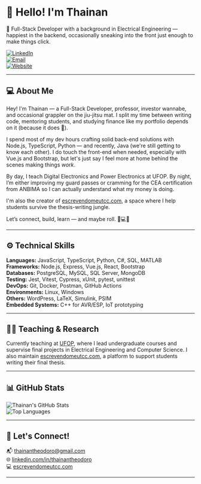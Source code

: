 # 👋 Hello! I'm Thainan

🎯 Full-Stack Developer with a background in Electrical Engineering — happiest in the backend, occasionally sneaking into the front just enough to make things click.


[![LinkedIn](https://img.shields.io/badge/-LinkedIn-blue?logo=linkedin&style=flat-square)](https://www.linkedin.com/in/thainantheodoro)  
[![Email](https://img.shields.io/badge/-Email-red?logo=gmail&style=flat-square)](mailto:thainantheodoro@gmail.com)  
[![Website](https://img.shields.io/badge/-escrevendomeutcc.com-black?style=flat-square)](https://escrevendomeutcc.com)

---

## 💻 About Me

Hey! I'm Thainan — a Full-Stack Developer, professor, investor wannabe, and occasional grappler on the jiu-jitsu mat. I split my time between writing code, mentoring students, and studying finance like my portfolio depends on it (because it does 🤑).

I spend most of my dev hours crafting solid back-end solutions with Node.js, TypeScript, Python — and recently, Java (we're still getting to know each other). I do touch the front-end when needed, especially with Vue.js and Bootstrap, but let's just say I feel more at home behind the scenes making things *work*.

By day, I teach Digital Electronics and Power Electronics at UFOP. By night, I’m either improving my guard passes or cramming for the CEA certification from ANBIMA so I can actually understand what my money is doing.

I'm also the creator of [escrevendomeutcc.com](https://escrevendomeutcc.com), a space where I help students survive the thesis-writing jungle.

Let’s connect, build, learn — and maybe roll. 🤝💻🥋


---

## ⚙️ Technical Skills

**Languages:** JavaScript, TypeScript, Python, C#, SQL, MATLAB  
**Frameworks:** Node.js, Express, Vue.js, React, Bootstrap  
**Databases:** PostgreSQL, MySQL, SQL Server, MongoDB  
**Testing:** Jest, Vitest, Cypress, xUnit, pytest, unittest  
**DevOps:** Git, Docker, Postman, GitHub Actions  
**Environments:** Linux, Windows  
**Others:** WordPress, LaTeX, Simulink, PSIM  
**Embedded Systems:** C++ for AVR/ESP, IoT prototyping

---

## 🧑‍🏫 Teaching & Research

Currently teaching at [UFOP](https://ufop.br), where I lead undergraduate courses and supervise final projects in Electrical Engineering and Computer Science. I also maintain [escrevendomeutcc.com](https://escrevendomeutcc.com), a platform to support students writing their final thesis.

---

## 📊 GitHub Stats

![Thainan's GitHub Stats](https://github-readme-stats.vercel.app/api?username=ThainanST&show_icons=true&theme=radical)  
![Top Languages](https://github-readme-stats.vercel.app/api/top-langs/?username=ThainanST&layout=compact&theme=radical)

---

## 🤝 Let's Connect!

📬 thainantheodoro@gmail.com  
🌐 [linkedin.com/in/thainantheodoro](https://www.linkedin.com/in/thainantheodoro)  
💻 [escrevendomeutcc.com](https://escrevendomeutcc.com)

---
